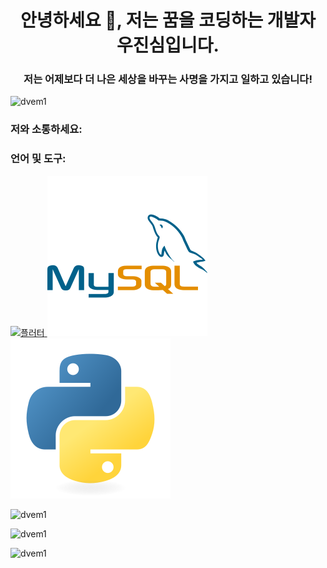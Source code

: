 <h1 align="center">안녕하세요 👋, 저는 꿈을 코딩하는 개발자 우진심입니다.</h1>
<h3 align="center">저는 어제보다 더 나은 세상을 바꾸는 사명을 가지고 일하고 있습니다!</h3>

<p align="left"> <img src="https://komarev.com/ghpvc/?username=dvem1&label=Profile%20views&color=0e75b6&style=flat" alt="dvem1" /> </p>

<h3 align="left">저와 소통하세요:</h3>
<p align="left">
</p>

<h3 align="left">언어 및 도구:</h3>
<p align="left"> <a href="https://flutter.dev" target="_blank" rel="noreferrer"> <img src="https://www.vectorlogo.zone/logos/flutterio/flutterio-icon.svg" alt="플러터" 너비="40" 높이="40"/> </a> <a href="https://www.mysql.com/" target="_blank" rel="noreferrer"> <img src="https://raw.githubusercontent.com/devicons/devicon/master/icons/mysql/mysql-original-wordmark.svg" alt="mysql" 너비="40" 높이="40"/> </a> <a href="https://www.python.org" target="_blank" rel="noreferrer"> <img src="https://raw.githubusercontent.com/devicons/devicon/master/icons/python/python-original.svg" alt="python" 너비="40" 높이="40"/> </a> </p>

<p><img 정렬="왼쪽" src="https://github-readme-stats.vercel.app/api/top-langs?username=dvem1&show_icons=true&locale=ko&layout=compact" alt="dvem1" /></p>

<p> <img 정렬="중앙" src="https://github-readme-stats.vercel.app/api?username=dvem1&show_icons=true&locale=ko" alt="dvem1" /></p>

<p><img 정렬="중앙" src="https://github-readme-streak-stats.herokuapp.com/?user=dvem1&" alt="dvem1" /></p>
